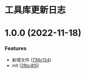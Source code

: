 # 工具库更新日志

# 1.0.0 (2022-11-18)


### Features

* 新增文件 ([736c124](https://gitee.com/cyq13/cz-utils/commit/736c124e93bfa495ff8a9cfef50e26cd89105400))
* init ([2fbc4f5](https://gitee.com/cyq13/cz-utils/commit/2fbc4f5f2e008c7fdf4eebd49e15d5faddf7cfc9))



